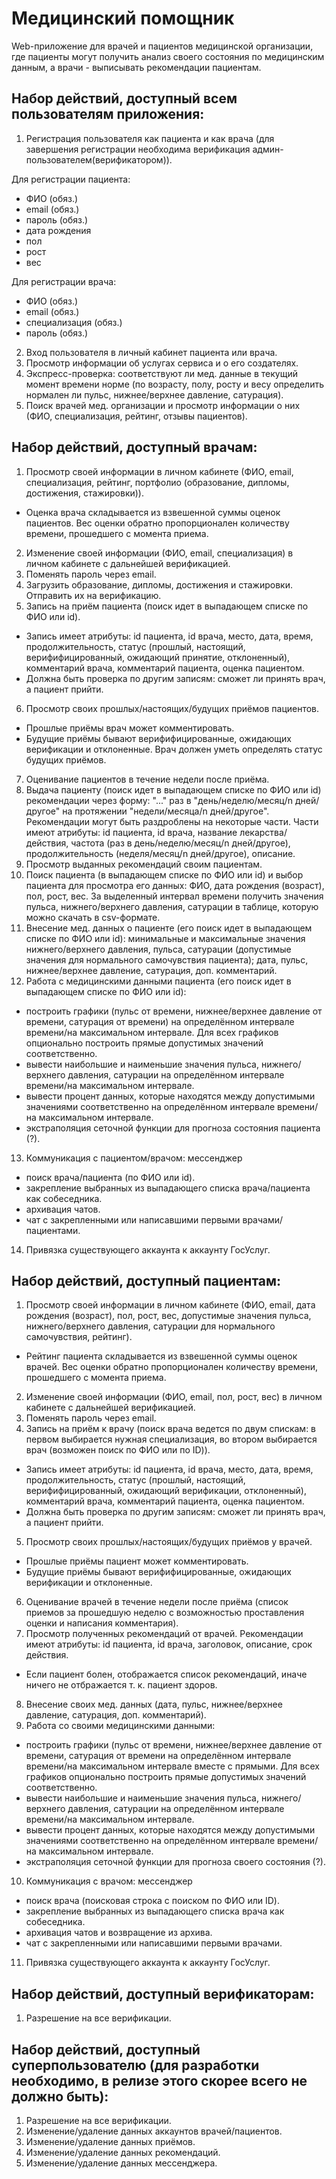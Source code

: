 # Медицинский помощник
Web-приложение для врачей и пациентов медицинской организации, где пациенты могут получить анализ своего состояния по медицинским данным, а врачи - выписывать рекомендации пациентам. 

## Набор действий, доступный всем пользователям приложения:
1)	Регистрация пользователя как пациента и как врача (для завершения регистрации необходима верификация админ-пользователем(верификатором)).

Для регистрации пациента:
- ФИО (обяз.)
- email (обяз.)
- пароль (обяз.)
- дата рождения
- пол
- рост
- вес

Для регистрации врача:
- ФИО (обяз.)
- email (обяз.)
- специализация (обяз.)
- пароль (обяз.)

2)	Вход пользователя в личный кабинет пациента или врача.
3)	Просмотр информации об услугах сервиса и о его создателях.
4)	Экспресс-проверка: соответствуют ли мед. данные в текущий момент времени норме (по возрасту, полу, росту и весу определить нормален ли пульс, нижнее/верхнее давление, сатурация).
5)	Поиск врачей мед. организации и просмотр информации о них (ФИО, специализация, рейтинг, отзывы пациентов).

## Набор действий, доступный врачам:
1)	Просмотр своей информации в личном кабинете (ФИО, email, специализация, рейтинг, портфолио (образование, дипломы, достижения, стажировки)).
- Оценка врача складывается из взвешенной суммы оценок пациентов. Вес оценки обратно пропорционален количеству времени, прошедшего с момента приема.
2)	Изменение своей информации (ФИО, email, специализация) в личном кабинете с дальнейшей верификацией.
3)	Поменять пароль через email.
4)	Загрузить образование, дипломы, достижения и стажировки. Отправить их на верификацию.
5)	Запись на приём пациента (поиск идет в выпадающем списке по ФИО или id). 
- Запись имеет атрибуты: id пациента, id врача, место, дата, время, продолжительность, статус (прошлый, настоящий, верифифицированный, ожидающий принятие, отклоненный), комментарий врача, комментарий пациента, оценка пациентом.
- Должна быть проверка по другим записям: сможет ли принять врач, а пациент прийти.
6)	Просмотр своих прошлых/настоящих/будущих приёмов пациентов.
- Прошлые приёмы врач может комментировать.
- Будущие приёмы бывают верифифицированные, ожидающих верификации и отклоненные. Врач должен уметь определять статус будущих приёмов.
7)	Оценивание пациентов в течение недели после приёма.
8)	Выдача пациенту (поиск идет в выпадающем списке по ФИО или id) рекомендации через форму:
"..." раз в "день/неделю/месяц/n дней/другое" на протяжении "недели/месяца/n дней/другое".
Рекомендации могут быть раздроблены на некоторые части.
Части имеют атрибуты: id пациента, id врача, название лекарства/действия, частота (раз в день/неделю/месяц/n дней/другое), продолжительность (неделя/месяц/n дней/другое), описание.
9)	Просмотр выданных рекомендаций своим пациентам.
10)	Поиск пациента (в выпадающем списке по ФИО или id) и выбор пациента для просмотра его данных: ФИО, дата рождения (возраст), пол, рост, вес. За выделенный интервал времени получить значения пульса, нижнего/верхнего давления, сатурации в таблице, которую можно скачать в csv-формате.
11)	Внесение мед. данных о пациенте (его поиск идет в выпадающем списке по ФИО или id): минимальные и максимальные значения нижнего/верхнего давления, пульса, сатурации (допустимые значения для нормального самочувствия пациента); дата, пульс, нижнее/верхнее давление, сатурация, доп. комментарий.
12)	Работа с медицинскими данными пациента (его поиск идет в выпадающем списке по ФИО или id):
- построить графики (пульс от времени, нижнее/верхнее давление от времени, сатурация от времени) на определённом интервале времени/на максимальном интервале. Для всех графиков опционально построить прямые допустимых значений соответственно.
- вывести наибольшие и наименьшие значения пульса, нижнего/верхнего давления, сатурации на определённом интервале времени/на максимальном интервале.
- вывести процент данных, которые находятся между допустимыми значениями соответственно на определённом интервале времени/на максимальном интервале.
- экстраполяция сеточной функции для прогноза состояния пациента (?).
13)	Коммуникация с пациентом/врачом: мессенджер
- поиск врача/пациента (по ФИО или id).
- закрепление выбранных из выпадающего списка врача/пациента как собеседника.
- архивация чатов.
- чат с закрепленными или написавшими первыми врачами/пациентами.
14)	Привязка существующего аккаунта к аккаунту ГосУслуг.

## Набор действий, доступный пациентам:
1)	Просмотр своей информации в личном кабинете (ФИО, email, дата рождения (возраст), пол, рост, вес, допустимые значения пульса, нижнего/верхнего давления, сатурации для нормального самочувствия, рейтинг).
- Рейтинг пациента складывается из взвешенной суммы оценок врачей. Вес оценки обратно пропорционален количеству времени, прошедшего с момента приема.
2)	Изменение своей информации (ФИО, email, пол, рост, вес) в личном кабинете с дальнейшей верификацией.
3)	Поменять пароль через email.
4)	Запись на приём к врачу (поиск врача ведется по двум спискам: в первом выбирается нужная специализация, во втором выбирается врач (возможен поиск по ФИО или по ID)).
- Запись имеет атрибуты: id пациента, id врача, место, дата, время, продолжительность, статус (прошлый, настоящий, верифифицированный, ожидающий верификации, отклоненный), комментарий врача, комментарий пациента, оценка пациентом.
- Должна быть проверка по другим записям: сможет ли принять врач, а пациент прийти.
5)	Просмотр своих прошлых/настоящих/будущих приёмов у врачей. 
- Прошлые приёмы пациент может комментировать.
- Будущие приёмы бывают верифифицированные, ожидающих верификации и отклоненные. 
6)	Оценивание врачей в течение недели после приёма (список приемов за прошедшую неделю с возможностью проставления оценки и написания комментария). 
7)	Просмотр полученных рекомендаций от врачей. Рекомендации имеют атрибуты: id пациента, id врача, заголовок, описание, срок действия.
- Если пациент болен, отображается список рекомендаций, иначе ничего не отбражается т. к. пациент здоров.
8)	Внесение своих мед. данных (дата, пульс, нижнее/верхнее давление, сатурация, доп. комментарий).
9)	Работа со своими медицинскими данными:
- построить графики (пульс от времени, нижнее/верхнее давление от времени, сатурация от времени на определённом интервале времени/на максимальном интервале вместе с прямыми. Для всех графиков опционально построить прямые допустимых значений соответственно.
- вывести наибольшие и наименьшие значения пульса, нижнего/верхнего давления, сатурации на определённом интервале времени/на максимальном интервале.
- вывести процент данных, которые находятся между допустимыми значениями соответственно на определённом интервале времени/на максимальном интервале.
- экстраполяция сеточной функции для прогноза своего состояния (?).
10)	Коммуникация с врачом: мессенджер
- поиск врача (поисковая строка с поиском по ФИО или ID).
- закрепление выбранных из выпадающего списка врача как собеседника.
- архивация чатов и возвращение из архива.
- чат с закрепленными или написавшими первыми врачами.
11)	Привязка существующего аккаунта к аккаунту ГосУслуг.

## Набор действий, доступный верификаторам:
1)	Разрешение на все верификации.

## Набор действий, доступный суперпользователю (для разработки необходимо, в релизе этого скорее всего не должно быть):
1)	Разрешение на все верификации.
2)	Изменение/удаление данных аккаунтов врачей/пациентов.
3)	Изменение/удаление данных приёмов.
4)	Изменение/удаление данных рекомендаций.
5)	Изменение/удаление данных мессенджера.
